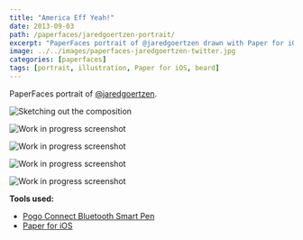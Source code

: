```yaml
---
title: "America Eff Yeah!"
date: 2013-09-03
path: /paperfaces/jaredgoertzen-portrait/
excerpt: "PaperFaces portrait of @jaredgoertzen drawn with Paper for iOS on an iPad."
image: ../../images/paperfaces-jaredgoertzen-twitter.jpg
categories: [paperfaces]
tags: [portrait, illustration, Paper for iOS, beard]
---
```


PaperFaces portrait of [@jaredgoertzen](https://twitter.com/jaredgoertzen).

![Sketching out the composition](../../images/paperfaces-jaredgoertzen-process-1-lg.jpg)

![Work in progress screenshot](../../images/paperfaces-jaredgoertzen-process-2-lg.jpg)

![Work in progress screenshot](../../images/paperfaces-jaredgoertzen-process-3-lg.jpg)

![Work in progress screenshot](../../images/paperfaces-jaredgoertzen-process-4-lg.jpg)

![Work in progress screenshot](../../images/paperfaces-jaredgoertzen-process-5-lg.jpg)

**Tools used:**

- [Pogo Connect Bluetooth Smart Pen](https://www.amazon.com/gp/product/B009K448L4/ref=as_li_ss_tl?ie=UTF8&camp=1789&creative=390957&creativeASIN=B009K448L4&linkCode=as2&tag=mademist-20)
- [Paper for iOS](https://paper.bywetransfer.com/)
